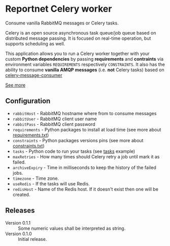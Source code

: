 # Reportnet Celery worker

Consume vanilla RabbitMQ messages or Celery tasks.

Celery is an open source asynchronous task queue/job queue based on distributed message passing. It is focused on real-time operation, but supports scheduling as well.

This application allows you to run a Celery worker together with your custom **Python dependencies**
by passing **requirements** and **contraints** via environment variables `REQUIREMENTS` respectively `CONSTRAINTS`.
It also has the ability to consume **vanilla AMQP messages** (i.e. **not** Celery tasks) based on
[celery-message-consumer](https://pypi.org/project/celery-message-consumer/)

[See more](https://github.com/eea/eea.docker.celery)

## Configuration

- `rabbitHost` - RabbitMQ hostname where from to consume messages
- `rabbitUser` - RabbitMQ client user name
- `rabbitPass` - RabbitMQ client password
- `requirements` - Python packages to install at load time (see more about [requirements.txt](https://pip.pypa.io/en/stable/user_guide/#requirements-files))
- `constraints` - Python packages versions pins (see more about [constraints.txt](https://pip.pypa.io/en/stable/user_guide/#constraints-files))
- `tasks` - Python code to run your tasks (see [tasks](https://github.com/eea/eea.docker.celery#run-with-docker-compose) example)
- `maxRetries` - How many times should Celery retry a job until mark it as failed.
- `archiveExpiry` - Time in milliseconds to keep the history of the failed jobs.
- `timezone` - Time zone.
- `useRedis` - If the tasks will use Redis.
- `redisHost` - Name of the Redis host. If it doesn't exist then one will be created.

## Releases

<dl>

  <dt>Version 0.1.1</dt>
  <dd>Some numeric values shall be interpreted as string.</dd>

  <dt>Version 0.1.0</dt>
  <dd>Initial release.</dd>

</dl>
